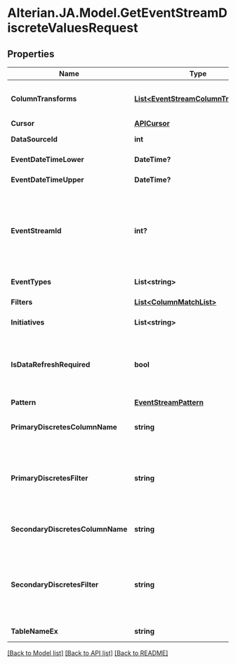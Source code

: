 # Alterian.JA.Model.GetEventStreamDiscreteValuesRequest

## Properties

Name | Type | Description | Notes
------------ | ------------- | ------------- | -------------
**ColumnTransforms** | [**List&lt;EventStreamColumnTransform&gt;**](EventStreamColumnTransform.md) | Applies the specified transforms to base the result on the transformed discrete values | [optional] 
**Cursor** | [**APICursor**](APICursor.md) |  | [optional] 
**DataSourceId** | **int** | Id of the datasource to which table belongs. | [optional] 
**EventDateTimeLower** | **DateTime?** | Optionally filter by EventDateTime | [optional] 
**EventDateTimeUpper** | **DateTime?** | Optionally filter by EventDateTime | [optional] 
**EventStreamId** | **int?** | Optionally invoke using an Event Stream ID instead of DataSourceId/TableNameEx. In this mode ColumnTransforms will be defaulted to those published against the columns of the Event Stream but can still be overridden if required | [optional] 
**EventTypes** | **List&lt;string&gt;** | List of event types to include (default to all) | [optional] 
**Filters** | [**List&lt;ColumnMatchList&gt;**](ColumnMatchList.md) | Additional columns to filter on | [optional] 
**Initiatives** | **List&lt;string&gt;** | List of initiatives to include (default to all) | [optional] 
**IsDataRefreshRequired** | **bool** | Indicate whether the request can be satisfied with an existing cached result or requires recreation with latest data (default false). Has no effect if PatternId is specified | [optional] 
**Pattern** | [**EventStreamPattern**](EventStreamPattern.md) |  | [optional] 
**PrimaryDiscretesColumnName** | **string** | Optionally set the column name that is the primary source of discrete values (defaults to Location) | [optional] 
**PrimaryDiscretesFilter** | **string** | Optionally set a literal value or NSQL wildcard filter to further restrict the number of primary discrete values considered (e.g. MyEvent or %AllTheseEvents or EventsBeginningWith*) | [optional] 
**SecondaryDiscretesColumnName** | **string** | Optionally set a secondary column name that can be used to further partition the discrete values e.g. Channel | [optional] 
**SecondaryDiscretesFilter** | **string** | Optionally set a literal value or NSQL wildcard filter to further restrict the number of secondary discrete values considered (e.g. MyEvent or %AllTheseEvents or EventsBeginningWith*) | [optional] 
**TableNameEx** | **string** | Event Stream table (standard two part name ex) | [optional] 

[[Back to Model list]](../README.md#documentation-for-models) [[Back to API list]](../README.md#documentation-for-api-endpoints) [[Back to README]](../README.md)

